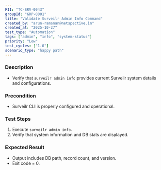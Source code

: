 ```yaml
---
FII: "TC-SRV-0043"
groupId: "GRP-0001"
title: "Validate Surveilr Admin Info Command"
created_by: "arun-ramanan@netspective.in"
created_at: "2025-10-27"
test_type: "Automation"
tags: ["admin", "info", "system-status"]
priority: "Low"
test_cycles: ["1.0"]
scenario_type: "happy path" 
---
```


### Description

- Verify that `surveilr admin info` provides current Surveilr system details and configurations.

### Precondition

- Surveilr CLI is properly configured and operational.

### Test Steps

1. Execute `surveilr admin info`.
2. Verify that system information and DB stats are displayed.

### Expected Result

- Output includes DB path, record count, and version.
- Exit code = 0.


